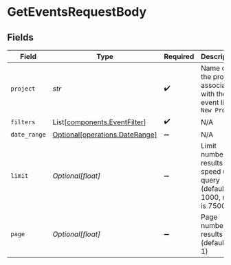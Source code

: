 # GetEventsRequestBody


## Fields

| Field                                                                    | Type                                                                     | Required                                                                 | Description                                                              |
| ------------------------------------------------------------------------ | ------------------------------------------------------------------------ | ------------------------------------------------------------------------ | ------------------------------------------------------------------------ |
| `project`                                                                | *str*                                                                    | :heavy_check_mark:                                                       | Name of the project associated with the event like `New Project`         |
| `filters`                                                                | List[[components.EventFilter](../../models/components/eventfilter.md)]   | :heavy_check_mark:                                                       | N/A                                                                      |
| `date_range`                                                             | [Optional[operations.DateRange]](../../models/operations/daterange.md)   | :heavy_minus_sign:                                                       | N/A                                                                      |
| `limit`                                                                  | *Optional[float]*                                                        | :heavy_minus_sign:                                                       | Limit number of results to speed up query (default is 1000, max is 7500) |
| `page`                                                                   | *Optional[float]*                                                        | :heavy_minus_sign:                                                       | Page number of results (default is 1)                                    |
